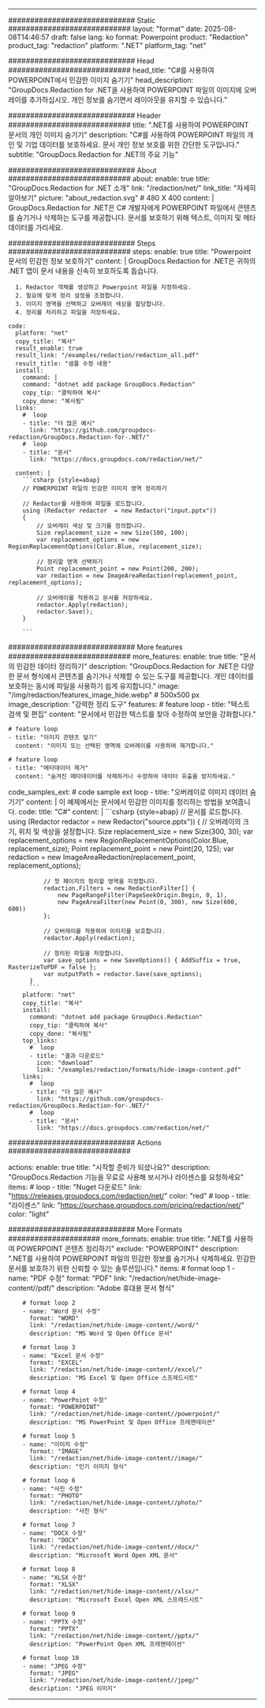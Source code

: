 
---
############################# Static ############################
layout: "format"
date:  2025-08-08T14:46:57
draft: false
lang: ko
format: Powerpoint
product: "Redaction"
product_tag: "redaction"
platform: ".NET"
platform_tag: "net"

############################# Head ############################
head_title: "C#를 사용하여 POWERPOINT에서 민감한 이미지 숨기기"
head_description: "GroupDocs.Redaction for .NET을 사용하여 POWERPOINT 파일의 이미지에 오버레이를 추가하십시오. 개인 정보를 숨기면서 레이아웃을 유지할 수 있습니다."

############################# Header ############################
title: ".NET를 사용하여 POWERPOINT 문서의 개인 이미지 숨기기" 
description: "C#를 사용하여 POWERPOINT 파일의 개인 및 기업 데이터를 보호하세요. 문서 개인 정보 보호를 위한 간단한 도구입니다."
subtitle: "GroupDocs.Redaction for .NET의 주요 기능" 

############################# About ############################
about:
    enable: true
    title: "GroupDocs.Redaction for .NET 소개"
    link: "/redaction/net/"
    link_title: "자세히 알아보기"
    picture: "about_redaction.svg" # 480 X 400
    content: |
       GroupDocs.Redaction for .NET은 C# 개발자에게 POWERPOINT 파일에서 콘텐츠를 숨기거나 삭제하는 도구를 제공합니다. 문서를 보호하기 위해 텍스트, 이미지 및 메타데이터를 가리세요.

############################# Steps ############################
steps:
    enable: true
    title: "Powerpoint 문서의 민감한 정보 보호하기"
    content: |
      GroupDocs.Redaction for .NET은 귀하의 .NET 앱이 문서 내용을 신속히 보호하도록 돕습니다.
      
      1. Redactor 객체를 생성하고 Powerpoint 파일을 지정하세요.
      2. 필요에 맞게 정리 설정을 조정합니다.
      3. 이미지 영역을 선택하고 오버레이 색상을 할당합니다.
      4. 정리를 처리하고 파일을 저장하세요.
   
    code:
      platform: "net"
      copy_title: "복사"
      result_enable: true
      result_link: "/examples/redaction/redaction_all.pdf"
      result_title: "샘플 수정 내용"
      install:
        command: |
        command: "dotnet add package GroupDocs.Redaction"
        copy_tip: "클릭하여 복사"
        copy_done: "복사됨"
      links:
        #  loop
        - title: "더 많은 예시"
          link: "https://github.com/groupdocs-redaction/GroupDocs.Redaction-for-.NET/"
        #  loop
        - title: "문서"
          link: "https://docs.groupdocs.com/redaction/net/"
          
      content: |
        ```csharp {style=abap}
        // POWERPOINT 파일의 민감한 이미지 영역 정리하기

        // Redactor를 사용하여 파일을 로드합니다.
        using (Redactor redactor  = new Redactor("input.pptx"))
        {
            // 오버레이 색상 및 크기를 정의합니다.
            Size replacement_size = new Size(100, 100);
            var replacement_options = new RegionReplacementOptions(Color.Blue, replacement_size);

            // 정리할 영역 선택하기
            Point replacement_point = new Point(200, 200);
            var redaction = new ImageAreaRedaction(replacement_point, replacement_options);
            
            // 오버레이를 적용하고 문서를 저장하세요.
            redactor.Apply(redaction);
            redactor.Save();
        }
        
        ```            


############################# More features ############################
more_features:
  enable: true
  title: "문서의 민감한 데이터 정리하기"
  description: "GroupDocs.Redaction for .NET은 다양한 문서 형식에서 콘텐츠를 숨기거나 삭제할 수 있는 도구를 제공합니다. 개인 데이터를 보호하는 동시에 파일을 사용하기 쉽게 유지합니다."
  image: "/img/redaction/features_image_hide.webp" # 500x500 px
  image_description: "강력한 정리 도구"
  features:
    # feature loop
    - title: "텍스트 검색 및 편집"
      content: "문서에서 민감한 텍스트를 찾아 수정하여 보안을 강화합니다."

    # feature loop
    - title: "이미지 콘텐츠 덮기"
      content: "이미지 또는 선택된 영역에 오버레이를 사용하여 제거합니다."

    # feature loop
    - title: "메타데이터 제거"
      content: "숨겨진 메타데이터를 삭제하거나 수정하여 데이터 유출을 방지하세요."
      
  code_samples_ext:
    # code sample ext loop
    - title: "오버레이로 이미지 데이터 숨기기"
      content: |
        이 예제에서는 문서에서 민감한 이미지를 정리하는 방법을 보여줍니다.
      code:
        title: "C#"
        content: |
          ```csharp {style=abap}
          //  문서를 로드합니다.
          using (Redactor redactor  = new Redactor("source.pptx"))
          {
              // 오버레이의 크기, 위치 및 색상을 설정합니다.
              Size replacement_size = new Size(300, 30);
              var replacement_options = new RegionReplacementOptions(Color.Blue, replacement_size);
              Point replacement_point = new Point(20, 125);
              var redaction = new ImageAreaRedaction(replacement_point, replacement_options);
 
              // 첫 페이지의 정리할 영역을 지정합니다.
              redaction.Filters = new RedactionFilter[] {
                  new PageRangeFilter(PageSeekOrigin.Begin, 0, 1),
                  new PageAreaFilter(new Point(0, 300), new Size(600, 600))
              };

              // 오버레이를 적용하여 이미지를 보호합니다.
              redactor.Apply(redaction);

              // 정리된 파일을 저장합니다.
              var save_options = new SaveOptions() { AddSuffix = true, RasterizeToPDF = false };
              var outputPath = redactor.Save(save_options);
          }
          ```
        platform: "net"
        copy_title: "복사"
        install:
          command: "dotnet add package GroupDocs.Redaction"
          copy_tip: "클릭하여 복사"
          copy_done: "복사됨"
        top_links:
          #  loop
          - title: "결과 다운로드"
            icon: "download"
            link: "/examples/redaction/formats/hide-image-content.pdf"
        links:
          #  loop
          - title: "더 많은 예시"
            link: "https://github.com/groupdocs-redaction/GroupDocs.Redaction-for-.NET/"
          #  loop
          - title: "문서"
            link: "https://docs.groupdocs.com/redaction/net/"


############################# Actions ############################

actions:
  enable: true
  title: "시작할 준비가 되셨나요?"
  description: "GroupDocs.Redaction 기능을 무료로 사용해 보시거나 라이센스를 요청하세요"
  items:
    #  loop
    - title: "Nuget 다운로드"
      link: "https://releases.groupdocs.com/redaction/net/"
      color: "red"
        #  loop
    - title: "라이센스"
      link: "https://purchase.groupdocs.com/pricing/redaction/net/"
      color: "light"


############################# More Formats #####################
more_formats:
    enable: true
    title: ".NET를 사용하여 POWERPOINT 콘텐츠 정리하기"
    exclude: "POWERPOINT"
    description: ".NET를 사용하여 POWERPOINT 파일의 민감한 정보를 숨기거나 삭제하세요. 민감한 문서를 보호하기 위한 신뢰할 수 있는 솔루션입니다."
    items: 
        # format loop 1
        - name: "PDF 수정"
          format: "PDF"
          link: "/redaction/net/hide-image-content//pdf/"
          description: "Adobe 휴대용 문서 형식"

        # format loop 2
        - name: "Word 문서 수정"
          format: "WORD"
          link: "/redaction/net/hide-image-content//word/"
          description: "MS Word 및 Open Office 문서"
          
        # format loop 3
        - name: "Excel 문서 수정"
          format: "EXCEL"
          link: "/redaction/net/hide-image-content//excel/"
          description: "MS Excel 및 Open Office 스프레드시트"

        # format loop 4
        - name: "PowerPoint 수정"
          format: "POWERPOINT"
          link: "/redaction/net/hide-image-content//powerpoint/"
          description: "MS PowerPoint 및 Open Office 프레젠테이션"

        # format loop 5
        - name: "이미지 수정"
          format: "IMAGE"
          link: "/redaction/net/hide-image-content//image/"
          description: "인기 이미지 형식"

        # format loop 6
        - name: "사진 수정"
          format: "PHOTO"
          link: "/redaction/net/hide-image-content//photo/"
          description: "사진 형식"

        # format loop 7
        - name: "DOCX 수정"
          format: "DOCX"
          link: "/redaction/net/hide-image-content//docx/"
          description: "Microsoft Word Open XML 문서"
          
        # format loop 8
        - name: "XLSX 수정"
          format: "XLSX"
          link: "/redaction/net/hide-image-content//xlsx/"
          description: "Microsoft Excel Open XML 스프레드시트"
          
        # format loop 9
        - name: "PPTX 수정"
          format: "PPTX"
          link: "/redaction/net/hide-image-content//pptx/"
          description: "PowerPoint Open XML 프레젠테이션"

        # format loop 10
        - name: "JPEG 수정"
          format: "JPEG"
          link: "/redaction/net/hide-image-content//jpeg/"
          description: "JPEG 이미지"


---